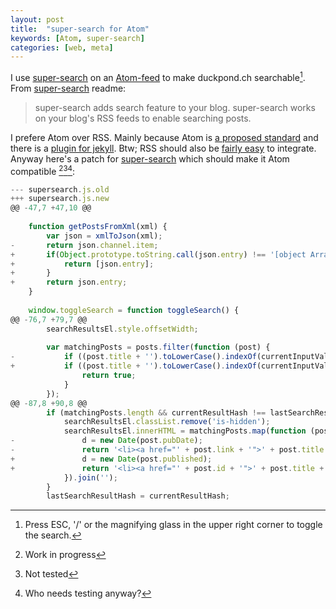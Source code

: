 ```yaml
---
layout: post
title:  "super-search for Atom"
keywords: [Atom, super-search]
categories: [web, meta]
---
```


I use [super-search] on an [Atom-feed] to make duckpond.ch searchable[^1]. From [super-search] readme:

> super-search adds search feature to your blog. super-search works on your blog's RSS feeds to enable searching posts.

I prefere Atom over RSS. Mainly because Atom is [a proposed standard][Atom-standard] and there is a [plugin for jekyll][jekyll-Atom]. Btw; RSS should also be [fairly easy][jekyll-rss] to integrate. Anyway here's a patch for [super-search] which should make it Atom compatible [^2][^3][^4]:

```javascript
--- supersearch.js.old
+++ supersearch.js.new
@@ -47,7 +47,10 @@
 
    function getPostsFromXml(xml) {
        var json = xmlToJson(xml);
-       return json.channel.item;
+       if(Object.prototype.toString.call(json.entry) !== '[object Array]'){
+           return [json.entry];
+       }
+       return json.entry;
    }
 
    window.toggleSearch = function toggleSearch() {
@@ -76,7 +79,7 @@
        searchResultsEl.style.offsetWidth;
 
        var matchingPosts = posts.filter(function (post) {
-           if ((post.title + '').toLowerCase().indexOf(currentInputValue) !== -1 || (post.description + '').toLowerCase().indexOf(currentInputValue) !== -1) {
+           if ((post.title + '').toLowerCase().indexOf(currentInputValue) !== -1 || (post.content + '').toLowerCase().indexOf(currentInputValue) !== -1) {
                return true;
            }
        });
@@ -87,8 +90,8 @@
        if (matchingPosts.length && currentResultHash !== lastSearchResultHash) {
            searchResultsEl.classList.remove('is-hidden');
            searchResultsEl.innerHTML = matchingPosts.map(function (post) {
-               d = new Date(post.pubDate);
-               return '<li><a href="' + post.link + '">' + post.title + '<span class="search__result-date">' + d.toUTCString().replace(/.*(\d{2})\s+(\w{3})\s+(\d{4}).*/,'$2 $1, $3') + '</span></a></li>';
+               d = new Date(post.published);
+               return '<li><a href="' + post.id + '">' + post.title + '&raquo; <span class="search__result-date">' + d.toUTCString().replace(/.*(\d{2})\s+(\w{3})\s+(\d{4}).*/,'$2 $1, $3') + '</span></a></li>';
            }).join('');
        }
        lastSearchResultHash = currentResultHash;
```

[^1]:Press ESC, '/' or the magnifying glass in the upper right corner to toggle the search.
[^2]:Work in progress
[^3]:Not tested
[^4]:Who needs testing anyway?

[super-search]:https://github.com/chinchang/super-search
[Atom-standard]: https://tools.ietf.org/html/rfc4287
[jekyll-Atom]:https://github.com/jekyll/jekyll-feed
[jekyll-rss]:https://github.com/snaptortoise/jekyll-rss-feeds
[Atom-feed]:/feed.xml
